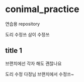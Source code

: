 # conimal_practice
연습용 repository

도리 수정쓰
삼이 수정쓰

## title 1

브랜치에선 각자 해도 괜찮나요

도리 수정
다정님 브랜치에서 수정쓰~

